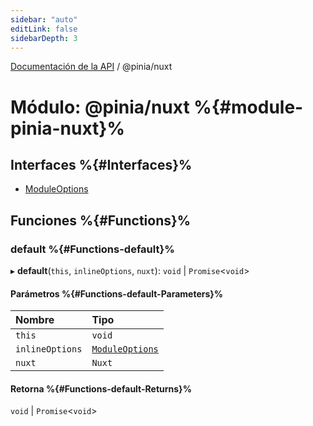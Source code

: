 ```yaml
---
sidebar: "auto"
editLink: false
sidebarDepth: 3
---
```


[Documentación de la API](../index.md) / @pinia/nuxt

# Módulo: @pinia/nuxt %{#module-pinia-nuxt}%

## Interfaces %{#Interfaces}%

- [ModuleOptions](../interfaces/pinia_nuxt.ModuleOptions.md)

## Funciones %{#Functions}%

### default %{#Functions-default}%

▸ **default**(`this`, `inlineOptions`, `nuxt`): `void` \| `Promise`<`void`\>

#### Parámetros %{#Functions-default-Parameters}%

| Nombre | Tipo |
| :------ | :------ |
| `this` | `void` |
| `inlineOptions` | [`ModuleOptions`](../interfaces/pinia_nuxt.ModuleOptions.md) |
| `nuxt` | `Nuxt` |

#### Retorna %{#Functions-default-Returns}%

`void` \| `Promise`<`void`\>
